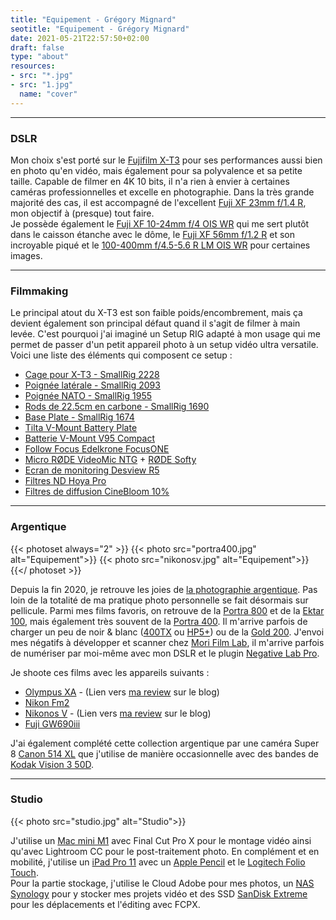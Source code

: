 ```yaml
---
title: "Equipement - Grégory Mignard"
seotitle: "Equipement - Grégory Mignard"
date: 2021-05-21T22:57:50+02:00
draft: false
type: "about"
resources:
- src: "*.jpg"
- src: "1.jpg"
  name: "cover"
---
```


***

### DSLR

Mon choix s'est porté sur le [Fujifilm X-T3](https://www.digit-photo.com/FUJI-X-T3-Boitier-Nu-Noir-rFUJIXT3BK.html?dpa_id=23) pour ses performances aussi bien en photo qu'en vidéo, mais également pour sa polyvalence et sa petite taille. Capable de filmer en 4K 10 bits, il n'a rien à envier à certaines caméras professionnelles et excelle en photographie. Dans la très grande majorité des cas, il est accompagné de l'excellent [Fuji XF 23mm f/1.4 R](https://www.digit-photo.com/FUJI-XF-23mm-f-1-4-R-rFUJI11508.html?dpa_id=23), mon objectif à (presque) tout faire.  
Je possède également le [Fuji XF 10-24mm f/4 OIS WR](https://www.digit-photo.com/FUJI-XF-10-24mm-f-4-0-R-OIS-WR-rFUJI16666791.html?dpa_id=23) qui me sert plutôt dans le caisson étanche avec le dôme, le [Fuji XF 56mm f/1.2 R](https://www.digit-photo.com/FUJI-XF-56mm-f-1-2-R-Noir-rFUJI11510.html?dpa_id=23) et son incroyable piqué et le [100-400mm f/4.5-5.6 R LM OIS WR](https://www.digit-photo.com/FUJI-XF-100-400mm-f-4-5-5-6-R-LM-OIS-WR-Noir-rFUJI16501109.html?dpa_id=23) pour certaines images.

***

### Filmmaking

Le principal atout du X-T3 est son faible poids/encombrement, mais ça devient également son principal défaut quand il s'agit de filmer à main levée. C'est pourquoi j'ai imaginé un Setup RIG adapté à mon usage qui me permet de passer d'un petit appareil photo à un setup vidéo ultra versatile. Voici une liste des éléments qui composent ce setup :

* [Cage pour X-T3 - SmallRig 2228](https://www.digit-photo.com/SMALLRIG-2228-Cage-pour-Fuji-X-T3-rSMALLRIGD154561.html?dpa_id=23)
* [Poignée latérale - SmallRig 2093](https://www.digit-photo.com/SMALLRIG-2093-Poignee-Laterale-Universelle-en-Bois-rSMALLRIGD149261.html?dpa_id=23)
* [Poignée NATO - SmallRig 1955](https://www.digit-photo.com/SMALLRIG-1955-Poignee-Nato-rSMALLRIGD152811.html?dpa_id=23)
* [Rods de 22.5cm en carbone - SmallRig 1690](https://amzn.to/3c1cFi7)
* [Base Plate - SmallRig 1674](https://amzn.to/3vE9sN1)
* [Tilta V-Mount Battery Plate](https://amzn.to/3c3SX5c)
* [Batterie V-Mount V95 Compact](https://amzn.to/3fQdvz6)
* [Follow Focus Edelkrone FocusONE](https://store-fr.edelkrone-eu.com/products/focusone)
* [Micro RØDE VideoMic NTG](https://www.digit-photo.com/RODE-Microphone-VideoMic-NTG-Noir-rRODER100315.html?dpa_id=23) + [RØDE Softy](https://www.digit-photo.com/RODE-Protection-Micro-Anti-Vent-rRODER100317.html?dpa_id=23)
* [Ecran de monitoring Desview R5](https://amzn.to/3ySNg3I)
* [Filtres ND Hoya Pro](https://www.digit-photo.com/Filtres-vissants-aFA0032/Hoya/+choixMarque-821%7C?dpa_id=23)
* [Filtres de diffusion CineBloom 10%](https://www.shopmoment.com/filters/diffusion-filters)

***

### Argentique

{{< photoset always="2" >}}
{{< photo src="portra400.jpg" alt="Equipement">}}
{{< photo src="nikonosv.jpg" alt="Equipement">}}
{{</ photoset >}}

Depuis la fin 2020, je retrouve les joies de [la photographie argentique](https://gregorymignard.com/analog/). Pas loin de la totalité de ma pratique photo personnelle se fait désormais sur pellicule. Parmi mes films favoris, on retrouve de la [Portra 800](https://www.digit-photo.com/KODAK-Portra-800asa-135-36Poses-rFPNK1451855.html?dpa_id=23) et de la [Ektar 100](https://www.digit-photo.com/KODAK-Ektar-100-Professionnel-135-36-poses-rKODAK1500277.html?dpa_id=23), mais également très souvent de la [Portra 400](https://www.digit-photo.com/KODAK-Portra-400-135-36-Poses-X5-rKFILM386.html?dpa_id=23). Il m'arrive parfois de charger un peu de noir & blanc ([400TX](https://www.digit-photo.com/KODAK-Tri-X-Pan135-400asa-36-Poses-rFNBK3872728.html?dpa_id=23) ou [HP5+](https://www.digit-photo.com/ILFORD-HP5-135-400asa-36-Poses-rFNBI1574577.html?dpa_id=23)) ou de la [Gold 200](https://www.digit-photo.com/KODAK-Gold-200-135-36-Poses-X3-rKODAK41880806.html?dpa_id=23). J'envoi mes négatifs à développer et scanner chez [Mori Film Lab](https://morifilmlab.com/), il m'arrive parfois de numériser par moi-même avec mon DSLR et le plugin [Negative Lab Pro](https://www.negativelabpro.com/).

Je shoote ces films avec les appareils suivants :

* [Olympus XA](https://ebay.us/PvYGR2) - (Lien vers [ma review](https://gregorymignard.com/olympus-xa/) sur le blog)
* [Nikon Fm2](https://ebay.us/d5ANCb)
* [Nikonos V](https://ebay.us/p47TEI) - (Lien vers [ma review](https://gregorymignard.com/nikonos-v/) sur le blog)
* [Fuji GW690iii](https://ebay.us/MWYxD3)

J'ai également complété cette collection argentique par une caméra Super 8 [Canon 514 XL](https://ebay.us/LMVzWW) que j'utilise de manière occasionnelle avec des bandes de [Kodak Vision 3 50D](https://www.digit-photo.com/KODAK-Film-Vision3-50D-8mm-pour-Camera-Super-8-rKODAKKS850D.html?dpa_id=23).

***

### Studio

{{< photo src="studio.jpg" alt="Studio">}}

J'utilise un [Mac mini M1](https://gregorymignard.com/mac-mini-m1/) avec Final Cut Pro X pour le montage vidéo ainsi qu'avec Lightroom CC pour le post-traitement photo. En complément et en mobilité, j'utilise un [iPad Pro 11](https://amzn.to/3vEf0am) avec un [Apple Pencil](https://amzn.to/3i64VPK) et le [Logitech Folio Touch](https://amzn.to/3fC2wKV).  
Pour la partie stockage, j'utilise le Cloud Adobe pour mes photos, un [NAS Synology](https://amzn.to/3vq2daS) pour y stocker mes projets vidéo et des SSD [SanDisk Extreme](https://amzn.to/2TuXt6n) pour les déplacements et l'éditing avec FCPX.
